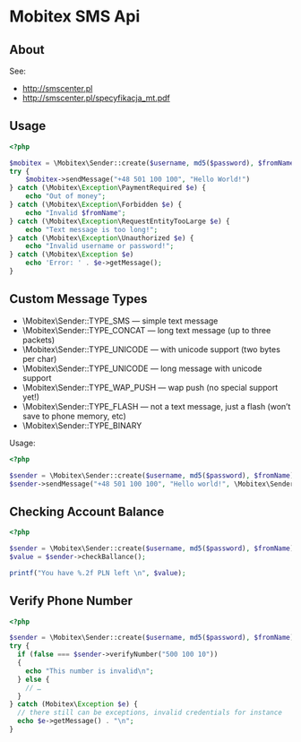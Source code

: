 Mobitex SMS Api
===============

About
-----

See:
  * http://smscenter.pl
  * http://smscenter.pl/specyfikacja_mt.pdf



Usage
-----

```php
<?php

$mobitex = \Mobitex\Sender::create($username, md5($password), $fromName);
try {
    $mobitex->sendMessage("+48 501 100 100", "Hello World!")
} catch (\Mobitex\Exception\PaymentRequired $e) {
    echo "Out of money";
} catch (\Mobitex\Exception\Forbidden $e) {
    echo "Invalid $fromName";
} catch (\Mobitex\Exception\RequestEntityTooLarge $e) {
    echo "Text message is too long!";
} catch (\Mobitex\Exception\Unauthorized $e) {
    echo "Invalid username or password!";
} catch (\Mobitex\Exception $e)
    echo 'Error: ' . $e->getMessage();
}
```

Custom Message Types
--------------------

  * \Mobitex\Sender::TYPE_SMS — simple text message
  * \Mobitex\Sender::TYPE_CONCAT — long text message (up to three packets)
  * \Mobitex\Sender::TYPE_UNICODE — with unicode support (two bytes per char)
  * \Mobitex\Sender::TYPE_UNICODE — long message with unicode support
  * \Mobitex\Sender::TYPE_WAP_PUSH — wap push (no special support yet!)
  * \Mobitex\Sender::TYPE_FLASH — not a text message, just a flash (won’t save to phone memory, etc)
  * \Mobitex\Sender::TYPE_BINARY 

Usage:
```php
<?php

$sender = \Mobitex\Sender::create($username, md5($password), $fromName);
$sender->sendMessage("+48 501 100 100", "Hello world!", \Mobitex\Sender::TYPE_FLASH);
```

Checking Account Balance
------------------------

```php
<?php

$sender = \Mobitex\Sender::create($username, md5($password), $fromName);
$value = $sender->checkBallance();

printf("You have %.2f PLN left \n", $value);
```

Verify Phone Number 
-------------------

```php
<?php 

$sender = \Mobitex\Sender::create($username, md5($password), $fromName);
try {
  if (false === $sender->verifyNumber("500 100 10"))
  {
    echo "This number is invalid\n";
  } else {
    // …
  }
} catch (Mobitex\Exception $e) {
  // there still can be exceptions, invalid credentials for instance
  echo $e->getMessage() . "\n";
}
```
